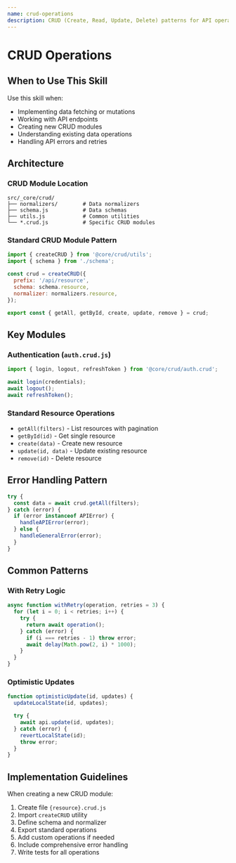 ```yaml
---
name: crud-operations
description: CRUD (Create, Read, Update, Delete) patterns for API operations in the frontoffice application. Use when working with data operations, API calls, or implementing data management features.
---
```


# CRUD Operations

## When to Use This Skill

Use this skill when:
- Implementing data fetching or mutations
- Working with API endpoints
- Creating new CRUD modules
- Understanding existing data operations
- Handling API errors and retries

## Architecture

### CRUD Module Location
```
src/_core/crud/
├── normalizers/        # Data normalizers
├── schema.js           # Data schemas
├── utils.js            # Common utilities
└── *.crud.js           # Specific CRUD modules
```

### Standard CRUD Module Pattern

```javascript
import { createCRUD } from '@core/crud/utils';
import { schema } from './schema';

const crud = createCRUD({
  prefix: '/api/resource',
  schema: schema.resource,
  normalizer: normalizers.resource,
});

export const { getAll, getById, create, update, remove } = crud;
```

## Key Modules

### Authentication (`auth.crud.js`)
```javascript
import { login, logout, refreshToken } from '@core/crud/auth.crud';

await login(credentials);
await logout();
await refreshToken();
```

### Standard Resource Operations
- `getAll(filters)` - List resources with pagination
- `getById(id)` - Get single resource
- `create(data)` - Create new resource
- `update(id, data)` - Update existing resource
- `remove(id)` - Delete resource

## Error Handling Pattern

```javascript
try {
  const data = await crud.getAll(filters);
} catch (error) {
  if (error instanceof APIError) {
    handleAPIError(error);
  } else {
    handleGeneralError(error);
  }
}
```

## Common Patterns

### With Retry Logic
```javascript
async function withRetry(operation, retries = 3) {
  for (let i = 0; i < retries; i++) {
    try {
      return await operation();
    } catch (error) {
      if (i === retries - 1) throw error;
      await delay(Math.pow(2, i) * 1000);
    }
  }
}
```

### Optimistic Updates
```javascript
function optimisticUpdate(id, updates) {
  updateLocalState(id, updates);

  try {
    await api.update(id, updates);
  } catch (error) {
    revertLocalState(id);
    throw error;
  }
}
```

## Implementation Guidelines

When creating a new CRUD module:
1. Create file `{resource}.crud.js`
2. Import `createCRUD` utility
3. Define schema and normalizer
4. Export standard operations
5. Add custom operations if needed
6. Include comprehensive error handling
7. Write tests for all operations
